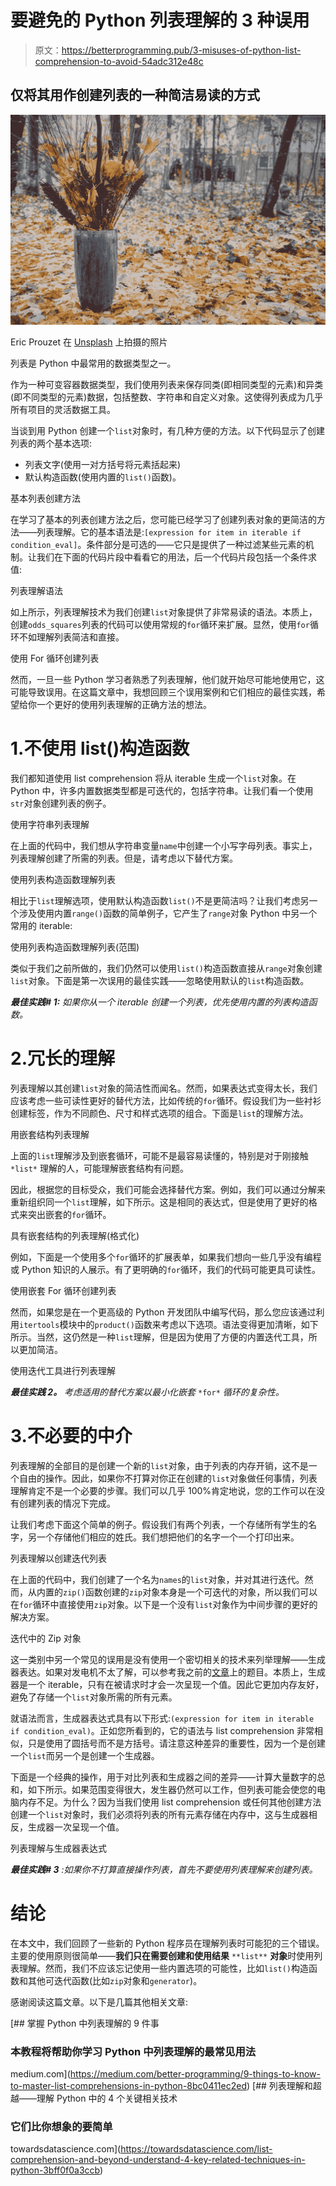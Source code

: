 # 要避免的 Python 列表理解的 3 种误用

> 原文：<https://betterprogramming.pub/3-misuses-of-python-list-comprehension-to-avoid-54adc312e48c>

## 仅将其用作创建列表的一种简洁易读的方式

![](img/d986af14aa8579e3a36ef2ab91123beb.png)

Eric Prouzet 在 [Unsplash](https://unsplash.com?utm_source=medium&utm_medium=referral) 上拍摄的照片

列表是 Python 中最常用的数据类型之一。

作为一种可变容器数据类型，我们使用列表来保存同类(即相同类型的元素)和异类(即不同类型的元素)数据，包括整数、字符串和自定义对象。这使得列表成为几乎所有项目的灵活数据工具。

当谈到用 Python 创建一个`list`对象时，有几种方便的方法。以下代码显示了创建列表的两个基本选项:

*   列表文字(使用一对方括号将元素括起来)
*   默认构造函数(使用内置的`list()`函数)。

基本列表创建方法

在学习了基本的列表创建方法之后，您可能已经学习了创建列表对象的更简洁的方法——列表理解。它的基本语法是:`[expression for item in iterable if condition_eval]`。条件部分是可选的——它只是提供了一种过滤某些元素的机制。让我们在下面的代码片段中看看它的用法，后一个代码片段包括一个条件求值:

列表理解语法

如上所示，列表理解技术为我们创建`list`对象提供了非常易读的语法。本质上，创建`odds_squares`列表的代码可以使用常规的`for`循环来扩展。显然，使用`for`循环不如理解列表简洁和直接。

使用 For 循环创建列表

然而，一旦一些 Python 学习者熟悉了列表理解，他们就开始尽可能地使用它，这可能导致误用。在这篇文章中，我想回顾三个误用案例和它们相应的最佳实践，希望给你一个更好的使用列表理解的正确方法的想法。

# 1.不使用 list()构造函数

我们都知道使用 list comprehension 将从 iterable 生成一个`list`对象。在 Python 中，许多内置数据类型都是可迭代的，包括字符串。让我们看一个使用`str`对象创建列表的例子。

使用字符串列表理解

在上面的代码中，我们想从字符串变量`name`中创建一个小写字母列表。事实上，列表理解创建了所需的列表。但是，请考虑以下替代方案。

使用列表构造函数理解列表

相比于`list`理解选项，使用默认构造函数`list()`不是更简洁吗？让我们考虑另一个涉及使用内置`range()`函数的简单例子，它产生了`range`对象 Python 中另一个常用的 iterable:

使用列表构造函数理解列表(范围)

类似于我们之前所做的，我们仍然可以使用`list()`构造函数直接从`range`对象创建`list`对象。下面是第一次误用的最佳实践——忽略使用默认的`list`构造函数。

***最佳实践# 1:*** *如果你从一个 iterable 创建一个列表，优先使用内置的列表构造函数。*

# 2.冗长的理解

列表理解以其创建`list`对象的简洁性而闻名。然而，如果表达式变得太长，我们应该考虑一些可读性更好的替代方法，比如传统的`for`循环。假设我们为一些衬衫创建标签，作为不同颜色、尺寸和样式选项的组合。下面是`list`的理解方法。

用嵌套结构列表理解

上面的`list`理解涉及到嵌套循环，可能不是最容易读懂的，特别是对于刚接触`*list*` 理解的人，可能理解嵌套结构有问题。

因此，根据您的目标受众，我们可能会选择替代方案。例如，我们可以通过分解来重新组织同一个`list`理解，如下所示。这是相同的表达式，但是使用了更好的格式来突出嵌套的`for`循环。

具有嵌套结构的列表理解(格式化)

例如，下面是一个使用多个`for`循环的扩展表单，如果我们想向一些几乎没有编程或 Python 知识的人展示。有了更明确的`for`循环，我们的代码可能更具可读性。

使用嵌套 For 循环创建列表

然而，如果您是在一个更高级的 Python 开发团队中编写代码，那么您应该通过利用`itertools`模块中的`product()`函数来考虑以下选项。语法变得更加清晰，如下所示。当然，这仍然是一种`list`理解，但是因为使用了方便的内置迭代工具，所以更加简洁。

使用迭代工具进行列表理解

***最佳实践 2。*** *考虑适用的替代方案以最小化嵌套* `*for*` *循环的复杂性。*

# 3.不必要的中介

列表理解的全部目的是创建一个新的`list`对象，由于列表的内存开销，这不是一个自由的操作。因此，如果你不打算对你正在创建的`list`对象做任何事情，列表理解肯定不是一个必要的步骤。我们可以几乎 100%肯定地说，您的工作可以在没有创建列表的情况下完成。

让我们考虑下面这个简单的例子。假设我们有两个列表，一个存储所有学生的名字，另一个存储他们相应的姓氏。我们想把他们的名字一个一个打印出来。

列表理解以创建迭代列表

在上面的代码中，我们创建了一个名为`names`的`list`对象，并对其进行迭代。然而，从内置的`zip()`函数创建的`zip`对象本身是一个可迭代的对象，所以我们可以在`for`循环中直接使用`zip`对象。以下是一个没有`list`对象作为中间步骤的更好的解决方案。

迭代中的 Zip 对象

这一类别中另一个常见的误用是没有使用一个密切相关的技术来列举理解——生成器表达。如果对发电机不太了解，可以参考我之前的[文章](https://medium.com/swlh/generators-in-python-5-things-to-know-c76a1f60427a)上的题目。本质上，生成器是一个 iterable，只有在被请求时才会一次呈现一个值。因此它更加内存友好，避免了存储一个`list`对象所需的所有元素。

就语法而言，生成器表达式具有以下形式:`(expression for item in iterable if condition_eval)`。正如您所看到的，它的语法与 list comprehension 非常相似，只是使用了圆括号而不是方括号。请注意这种差异的重要性，因为一个是创建一个`list`而另一个是创建一个生成器。

下面是一个经典的操作，用于对比列表和生成器之间的差异——计算大量数字的总和，如下所示。如果范围变得很大，发生器仍然可以工作，但列表可能会使您的电脑内存不足。为什么？因为当我们使用 list comprehension 或任何其他创建方法创建一个`list`对象时，我们必须将列表的所有元素存储在内存中，这与生成器相反，生成器一次呈现一个值。

列表理解与生成器表达式

***最佳实践# 3*** *:如果你不打算直接操作列表，首先不要使用列表理解来创建列表。*

# 结论

在本文中，我们回顾了一些新的 Python 程序员在理解列表时可能犯的三个错误。主要的使用原则很简单——**我们只在需要创建和使用结果** `**list**` **对象**时使用列表理解。然而，我们不应该忘记使用一些内置选项的可能性，比如`list()`构造函数和其他可迭代函数(比如`zip`对象和`generator`)。

感谢阅读这篇文章。以下是几篇其他相关文章:

[](https://medium.com/better-programming/9-things-to-know-to-master-list-comprehensions-in-python-8bc0411ec2ed) [## 掌握 Python 中列表理解的 9 件事

### 本教程将帮助你学习 Python 中列表理解的最常见用法

medium.com](https://medium.com/better-programming/9-things-to-know-to-master-list-comprehensions-in-python-8bc0411ec2ed) [](https://towardsdatascience.com/list-comprehension-and-beyond-understand-4-key-related-techniques-in-python-3bff0f0a3ccb) [## 列表理解和超越——理解 Python 中的 4 个关键相关技术

### 它们比你想象的要简单

towardsdatascience.com](https://towardsdatascience.com/list-comprehension-and-beyond-understand-4-key-related-techniques-in-python-3bff0f0a3ccb)